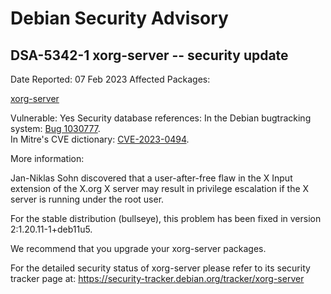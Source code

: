 
Debian Security Advisory
========================


DSA-5342-1 xorg-server -- security update
-----------------------------------------



Date Reported:
07 Feb 2023
Affected Packages:

[xorg-server](https://packages.debian.org/src:xorg-server)

Vulnerable:
Yes
Security database references:
In the Debian bugtracking system: [Bug 1030777](https://bugs.debian.org/cgi-bin/bugreport.cgi?bug=1030777).  
In Mitre's CVE dictionary: [CVE-2023-0494](https://security-tracker.debian.org/tracker/CVE-2023-0494).  

More information:

Jan-Niklas Sohn discovered that a user-after-free flaw in the X Input
extension of the X.org X server may result in privilege escalation if
the X server is running under the root user.


For the stable distribution (bullseye), this problem has been fixed in
version 2:1.20.11-1+deb11u5.


We recommend that you upgrade your xorg-server packages.


For the detailed security status of xorg-server please refer to its
security tracker page at:
<https://security-tracker.debian.org/tracker/xorg-server>





